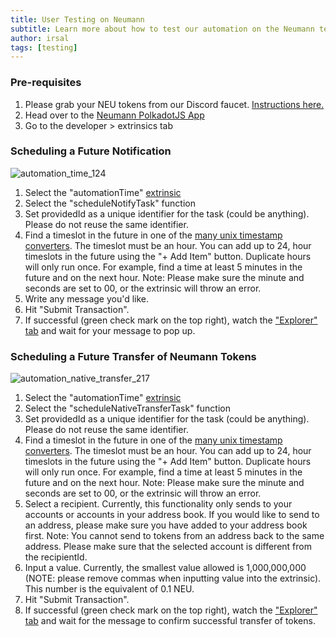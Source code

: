 ```yaml
---
title: User Testing on Neumann
subtitle: Learn more about how to test our automation on the Neumann testnet
author: irsal
tags: [testing]
---
```


### Pre-requisites

1. Please grab your NEU tokens from our Discord faucet. [Instructions here.](https://medium.com/oak-blockchain/launching-neumann-oaks-parachain-testnet-c982e7f492f)
2. Head over to the [Neumann PolkadotJS App](https://polkadot.js.org/apps/?rpc=wss%3A%2F%2Fneumann.api.onfinality.io%2Fpublic-ws#/explorer)
3. Go to the developer > extrinsics tab

### Scheduling a Future Notification

![automation_time_124](../../assets/img/automation-time-124.png)

1. Select the "automationTime" [extrinsic](https://polkadot.js.org/apps/?rpc=wss%3A%2F%2Fneumann.api.onfinality.io%2Fpublic-ws#/extrinsics)
2. Select the "scheduleNotifyTask" function
3. Set providedId as a unique identifier for the task (could be anything). Please do not reuse the same identifier. 
4. Find a timeslot in the future in one of the [many unix timestamp converters](https://www.unixtimestamp.com/).  The timeslot must be an hour.  You can add up to 24, hour timeslots in the future using the "+ Add Item" button.  Duplicate hours will only run once. For example, find a time at least 5 minutes in the future and on the next hour. 
Note: Please make sure the minute and seconds are set to 00, or the extrinsic will throw an error.
5. Write any message you'd like.
6. Hit "Submit Transaction".
7. If successful (green check mark on the top right), watch the ["Explorer" tab](https://polkadot.js.org/apps/?rpc=wss%3A%2F%2Fneumann.api.onfinality.io%2Fpublic-ws#/explorer) and wait for your message to pop up.

### Scheduling a Future Transfer of Neumann Tokens

![automation_native_transfer_217](../../assets/img/automation-native-transfer-217.png)

1. Select the "automationTime" [extrinsic](https://polkadot.js.org/apps/?rpc=wss%3A%2F%2Fneumann.api.onfinality.io%2Fpublic-ws#/extrinsics)
2. Select the "scheduleNativeTransferTask" function
3. Set providedId as a unique identifier for the task (could be anything). Please do not reuse the same identifier. 
4. Find a timeslot in the future in one of the [many unix timestamp converters](https://www.unixtimestamp.com/).  The timeslot must be an hour.  You can add up to 24, hour timeslots in the future using the "+ Add Item" button.  Duplicate hours will only run once. For example, find a time at least 5 minutes in the future and on the next hour. 
Note: Please make sure the minute and seconds are set to 00, or the extrinsic will throw an error.
5. Select a recipient. Currently, this functionality only sends to your accounts or accounts in your address book. If you would like to send to an address, please make sure you have added to your address book first. 
Note: You cannot send to tokens from an address back to the same address. Please make sure that the selected account is different from the recipientId.
6. Input a value. Currently, the smallest value allowed is 1,000,000,000 (NOTE: please remove commas when inputting value into the extrinsic). This number is the equivalent of 0.1 NEU.
7. Hit "Submit Transaction".
8. If successful (green check mark on the top right), watch the ["Explorer" tab](https://polkadot.js.org/apps/?rpc=wss%3A%2F%2Fneumann.api.onfinality.io%2Fpublic-ws#/explorer) and wait for the message to confirm successful transfer of tokens.

